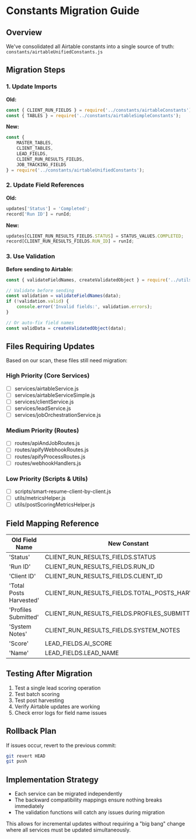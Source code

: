 # Constants Migration Guide

## Overview
We've consolidated all Airtable constants into a single source of truth: `constants/airtableUnifiedConstants.js`

## Migration Steps

### 1. Update Imports

**Old:**
```javascript
const { CLIENT_RUN_FIELDS } = require('../constants/airtableConstants');
const { TABLES } = require('../constants/airtableSimpleConstants');
```

**New:**
```javascript
const { 
    MASTER_TABLES,
    CLIENT_TABLES,
    LEAD_FIELDS,
    CLIENT_RUN_RESULTS_FIELDS,
    JOB_TRACKING_FIELDS
} = require('../constants/airtableUnifiedConstants');
```

### 2. Update Field References

**Old:**
```javascript
updates['Status'] = 'Completed';
record['Run ID'] = runId;
```

**New:**
```javascript
updates[CLIENT_RUN_RESULTS_FIELDS.STATUS] = STATUS_VALUES.COMPLETED;
record[CLIENT_RUN_RESULTS_FIELDS.RUN_ID] = runId;
```

### 3. Use Validation

**Before sending to Airtable:**
```javascript
const { validateFieldNames, createValidatedObject } = require('../utils/airtableFieldValidator');

// Validate before sending
const validation = validateFieldNames(data);
if (!validation.valid) {
    console.error('Invalid fields:', validation.errors);
}

// Or auto-fix field names
const validData = createValidatedObject(data);
```

## Files Requiring Updates

Based on our scan, these files still need migration:

### High Priority (Core Services)
- [ ] services/airtableService.js
- [ ] services/airtableServiceSimple.js
- [ ] services/clientService.js
- [ ] services/leadService.js
- [ ] services/jobOrchestrationService.js

### Medium Priority (Routes)
- [ ] routes/apiAndJobRoutes.js
- [ ] routes/apifyWebhookRoutes.js
- [ ] routes/apifyProcessRoutes.js
- [ ] routes/webhookHandlers.js

### Low Priority (Scripts & Utils)
- [ ] scripts/smart-resume-client-by-client.js
- [ ] utils/metricsHelper.js
- [ ] utils/postScoringMetricsHelper.js

## Field Mapping Reference

| Old Field Name | New Constant |
|---------------|--------------|
| 'Status' | CLIENT_RUN_RESULTS_FIELDS.STATUS |
| 'Run ID' | CLIENT_RUN_RESULTS_FIELDS.RUN_ID |
| 'Client ID' | CLIENT_RUN_RESULTS_FIELDS.CLIENT_ID |
| 'Total Posts Harvested' | CLIENT_RUN_RESULTS_FIELDS.TOTAL_POSTS_HARVESTED |
| 'Profiles Submitted' | CLIENT_RUN_RESULTS_FIELDS.PROFILES_SUBMITTED |
| 'System Notes' | CLIENT_RUN_RESULTS_FIELDS.SYSTEM_NOTES |
| 'Score' | LEAD_FIELDS.AI_SCORE |
| 'Name' | LEAD_FIELDS.LEAD_NAME |

## Testing After Migration

1. Test a single lead scoring operation
2. Test batch scoring
3. Test post harvesting
4. Verify Airtable updates are working
5. Check error logs for field name issues

## Rollback Plan

If issues occur, revert to the previous commit:
```bash
git revert HEAD
git push
```

## Implementation Strategy

- Each service can be migrated independently
- The backward compatibility mappings ensure nothing breaks immediately
- The validation functions will catch any issues during migration

This allows for incremental updates without requiring a "big bang" change where all services must be updated simultaneously.